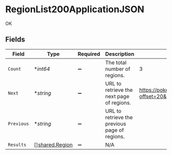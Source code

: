 # RegionList200ApplicationJSON

OK


## Fields

| Field                                                | Type                                                 | Required                                             | Description                                          | Example                                              |
| ---------------------------------------------------- | ---------------------------------------------------- | ---------------------------------------------------- | ---------------------------------------------------- | ---------------------------------------------------- |
| `Count`                                              | **int64*                                             | :heavy_minus_sign:                                   | The total number of regions.                         | 3                                                    |
| `Next`                                               | **string*                                            | :heavy_minus_sign:                                   | URL to retrieve the next page of regions.            | https://pokeapi.co/api/v2/region/?offset=20&limit=20 |
| `Previous`                                           | **string*                                            | :heavy_minus_sign:                                   | URL to retrieve the previous page of regions.        |                                                      |
| `Results`                                            | [][shared.Region](../../models/shared/region.md)     | :heavy_minus_sign:                                   | N/A                                                  |                                                      |